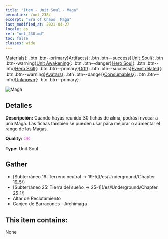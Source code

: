 ```yaml
---
title: "Item - Unit Soul - Maga"
permalink: /unt_238/
excerpt: "Era of Chaos  Maga"
last_modified_at: 2021-04-27
locale: es
ref: "unt_238.md"
toc: false
classes: wide
---
```

 [Materials](/ItemsES/){: .btn .btn--primary}[Artifacts](/ItemsES/Artifacts/){: .btn .btn--success}[Unit Soul](/ItemsES/UnitSoul/){: .btn .btn--warning}[Unit Awakening](/ItemsES/UnitAwakening/){: .btn .btn--danger}[Hero Soul](/ItemsES/HeroSoul/){: .btn .btn--info}[Hero Skill](/ItemsES/HeroSkill/){: .btn .btn--primary}[Gift](/ItemsES/Gift/){: .btn .btn--success}[Event related](/ItemsES/Events/){: .btn .btn--warning}[Avatars](/ItemsES/Avatars/){: .btn .btn--danger}[Consumables](/ItemsES/Consumables/){: .btn .btn--info}[Unknown](/ItemsES/Unknown/){: .btn .btn--primary}

 ![Maga](/images/u/ti_dafashi.jpg)

## Detalles
 **Descripción:** Cuando hayas reunido 30 fichas de alma, podrás invocar a una Maga. Las fichas también se pueden usar para mejorar o aumentar el rango de las Magas.

 **Quality:** <span style="color: #DA70D6">OK</span>

 **Type:** Unit Soul

## Gather

*    [Subterráneo 19: Terreno neutral -> 19-5](/es/Underground/Chapter 19_5/) 
*    [Subterráneo 25: Tierra del sueño -> 25-1](/es/Underground/Chapter 25_1/) 
*    Altar de Reclutamiento 
*    Canjeo de Barracones - Archimaga 

## This item contains:

  None

